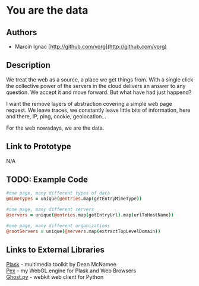 # You are the data

## Authors
- Marcin Ignac [http://github.com/vorg](http://github.com/vorg)

## Description
We treat the web as a source, a place we get things from. With a single click the collective power of the servers in the cloud delivers an answer to any question. We accept it and move forward. But what have had just happend? 

I want the remove layers of abstraction covering a simple web page request. We leave traces, we constantly leave little bits of information, here and there, IP, ping, cookie, geolocation... 

For the web nowadays, we are the data.

## Link to Prototype
N/A

## TODO: Example Code
```coffeescript
#one page, many different types of data
@mimeTypes = unique(@entries.map(getEntryMimeType)) 

#one page, many different servers
@servers = unique(@entries.map(getEntryUrl).map(urlToHostName))

#one page, many different organizations
@rootServers = unique(@servers.map(extractTopLevelDomain))
```

## Links to External Libraries

[Plask](http://plask.org "Plask") - multimedia toolkit by Dean McNamee  
[Pex](https://github.com/vorg/pex/ "Pex") - my WebGL engine for Plask and Web Browsers  
[Ghost.py](http://jeanphix.me/Ghost.py/ "Ghost.py") - webkit web client for Python
